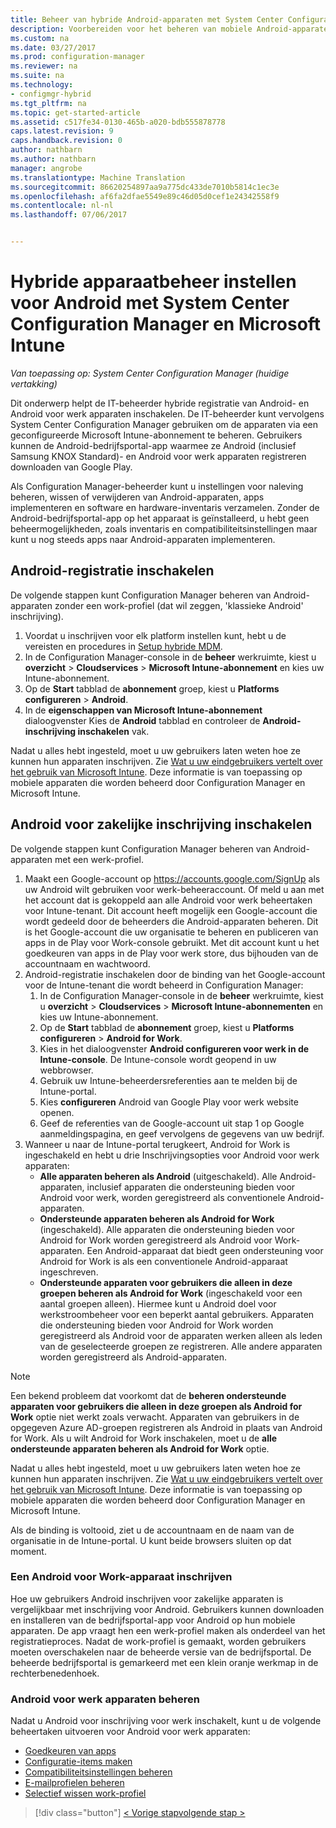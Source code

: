```yaml
---
title: Beheer van hybride Android-apparaten met System Center Configuration Manager en Microsoft Intune instellen | Microsoft Docs
description: Voorbereiden voor het beheren van mobiele Android-apparaten met Configuration Manager en Intune.
ms.custom: na
ms.date: 03/27/2017
ms.prod: configuration-manager
ms.reviewer: na
ms.suite: na
ms.technology:
- configmgr-hybrid
ms.tgt_pltfrm: na
ms.topic: get-started-article
ms.assetid: c517fe34-0130-465b-a020-bdb555878778
caps.latest.revision: 9
caps.handback.revision: 0
author: nathbarn
ms.author: nathbarn
manager: angrobe
ms.translationtype: Machine Translation
ms.sourcegitcommit: 86620254897aa9a775dc433de7010b5814c1ec3e
ms.openlocfilehash: af6fa2dfae5549e89c46d05d0cef1e24342558f9
ms.contentlocale: nl-nl
ms.lasthandoff: 07/06/2017


---
```

# <a name="set-up-android-hybrid-device-management-with-system-center-configuration-manager-and-microsoft-intune"></a>Hybride apparaatbeheer instellen voor Android met System Center Configuration Manager en Microsoft Intune

*Van toepassing op: System Center Configuration Manager (huidige vertakking)*

Dit onderwerp helpt de IT-beheerder hybride registratie van Android- en Android voor werk apparaten inschakelen. De IT-beheerder kunt vervolgens System Center Configuration Manager gebruiken om de apparaten via een geconfigureerde Microsoft Intune-abonnement te beheren. Gebruikers kunnen de Android-bedrijfsportal-app waarmee ze Android (inclusief Samsung KNOX Standard)- en Android voor werk apparaten registreren downloaden van Google Play.

Als Configuration Manager-beheerder kunt u instellingen voor naleving beheren, wissen of verwijderen van Android-apparaten, apps implementeren en software en hardware-inventaris verzamelen. Zonder de Android-bedrijfsportal-app op het apparaat is geïnstalleerd, u hebt geen beheermogelijkheden, zoals inventaris en compatibiliteitsinstellingen maar kunt u nog steeds apps naar Android-apparaten implementeren.  

## <a name="enable-android-enrollment"></a>Android-registratie inschakelen  
De volgende stappen kunt Configuration Manager beheren van Android-apparaten zonder een work-profiel (dat wil zeggen, 'klassieke Android' inschrijving).

1. Voordat u inschrijven voor elk platform instellen kunt, hebt u de vereisten en procedures in [Setup hybride MDM](setup-hybrid-mdm.md).  
2. In de Configuration Manager-console in de **beheer** werkruimte, kiest u **overzicht** > **Cloudservices** > **Microsoft Intune-abonnement** en kies uw Intune-abonnement.  
3. Op de **Start** tabblad de **abonnement** groep, kiest u **Platforms configureren** > **Android**.  
4. In de **eigenschappen van Microsoft Intune-abonnement** dialoogvenster Kies de **Android** tabblad en controleer de **Android-inschrijving inschakelen** vak.  

 Nadat u alles hebt ingesteld, moet u uw gebruikers laten weten hoe ze kunnen hun apparaten inschrijven. Zie [Wat u uw eindgebruikers vertelt over het gebruik van Microsoft Intune](https://docs.microsoft.com/intune/deploy-use/what-to-tell-your-end-users-about-using-microsoft-intune). Deze informatie is van toepassing op mobiele apparaten die worden beheerd door Configuration Manager en Microsoft Intune.

## <a name="enable-android-for-work-enrollment"></a>Android voor zakelijke inschrijving inschakelen
De volgende stappen kunt Configuration Manager beheren van Android-apparaten met een werk-profiel.

1. Maakt een Google-account op https://accounts.google.com/SignUp als uw Android wilt gebruiken voor werk-beheeraccount. Of meld u aan met het account dat is gekoppeld aan alle Android voor werk beheertaken voor Intune-tenant. Dit account heeft mogelijk een Google-account die wordt gedeeld door de beheerders die Android-apparaten beheren. Dit is het Google-account die uw organisatie te beheren en publiceren van apps in de Play voor Work-console gebruikt. Met dit account kunt u het goedkeuren van apps in de Play voor werk store, dus bijhouden van de accountnaam en wachtwoord.
2. Android-registratie inschakelen door de binding van het Google-account voor de Intune-tenant die wordt beheerd in Configuration Manager:
   1. In de Configuration Manager-console in de **beheer** werkruimte, kiest u **overzicht** > **Cloudservices** > **Microsoft Intune-abonnementen** en kies uw Intune-abonnement.
   2. Op de **Start** tabblad de **abonnement** groep, kiest u **Platforms configureren** > **Android for Work**.
   3. Kies in het dialoogvenster **Android configureren voor werk in de Intune-console**. De Intune-console wordt geopend in uw webbrowser.
   4. Gebruik uw Intune-beheerdersreferenties aan te melden bij de Intune-portal.
   5. Kies **configureren** Android van Google Play voor werk website openen.
   6. Geef de referenties van de Google-account uit stap 1 op Google aanmeldingspagina, en geef vervolgens de gegevens van uw bedrijf.
3. Wanneer u naar de Intune-portal terugkeert, Android for Work is ingeschakeld en hebt u drie Inschrijvingsopties voor Android voor werk apparaten:
   - **Alle apparaten beheren als Android** (uitgeschakeld). Alle Android-apparaten, inclusief apparaten die ondersteuning bieden voor Android voor werk, worden geregistreerd als conventionele Android-apparaten.
   - **Ondersteunde apparaten beheren als Android for Work** (ingeschakeld). Alle apparaten die ondersteuning bieden voor Android for Work worden geregistreerd als Android voor Work-apparaten. Een Android-apparaat dat biedt geen ondersteuning voor Android for Work is als een conventionele Android-apparaat ingeschreven.
   - **Ondersteunde apparaten voor gebruikers die alleen in deze groepen beheren als Android for Work** (ingeschakeld voor een aantal groepen alleen). Hiermee kunt u Android doel voor werkstroombeheer voor een beperkt aantal gebruikers. Apparaten die ondersteuning bieden voor Android for Work worden geregistreerd als Android voor de apparaten werken alleen als leden van de geselecteerde groepen ze registreren. Alle andere apparaten worden geregistreerd als Android-apparaten.

> [!NOTE]
> Een bekend probleem dat voorkomt dat de **beheren ondersteunde apparaten voor gebruikers die alleen in deze groepen als Android for Work** optie niet werkt zoals verwacht. Apparaten van gebruikers in de opgegeven Azure AD-groepen registreren als Android in plaats van Android for Work. Als u wilt Android for Work inschakelen, moet u de **alle ondersteunde apparaten beheren als Android for Work** optie.


Nadat u alles hebt ingesteld, moet u uw gebruikers laten weten hoe ze kunnen hun apparaten inschrijven. Zie [Wat u uw eindgebruikers vertelt over het gebruik van Microsoft Intune](https://docs.microsoft.com/intune/deploy-use/what-to-tell-your-end-users-about-using-microsoft-intune). Deze informatie is van toepassing op mobiele apparaten die worden beheerd door Configuration Manager en Microsoft Intune.

Als de binding is voltooid, ziet u de accountnaam en de naam van de organisatie in de Intune-portal. U kunt beide browsers sluiten op dat moment.

### <a name="enroll-an-android-for-work-device"></a>Een Android voor Work-apparaat inschrijven
Hoe uw gebruikers Android inschrijven voor zakelijke apparaten is vergelijkbaar met inschrijving voor Android. Gebruikers kunnen downloaden en installeren van de bedrijfsportal-app voor Android op hun mobiele apparaten. De app vraagt hen een werk-profiel maken als onderdeel van het registratieproces. Nadat de work-profiel is gemaakt, worden gebruikers moeten overschakelen naar de beheerde versie van de bedrijfsportal. De beheerde bedrijfsportal is gemarkeerd met een klein oranje werkmap in de rechterbenedenhoek.

### <a name="manage-android-for-work-devices"></a>Android voor werk apparaten beheren
Nadat u Android voor inschrijving voor werk inschakelt, kunt u de volgende beheertaken uitvoeren voor Android voor werk apparaten:
- [Goedkeuren van apps](/sccm/mdm/deploy-use/creating-android-applications#approve-and-deploy-android-for-work-apps)
- [Configuratie-items maken](/sccm/mdm/deploy-use/create-configuration-items-for-android-for-work-devices-managed-without-the-client)
- [Compatibiliteitsinstellingen beheren](/sccm/mdm/deploy-use/create-configuration-items-for-android-for-work-devices-managed-without-the-client)
- [E-mailprofielen beheren](/sccm/mdm/deploy-use/create-exchange-activesync-profiles)
- [Selectief wissen work-profiel](/sccm/mdm/deploy-use/wipe-lock-reset-devices#selective-wipe)

> [!div class="button"]
[< Vorige stap](create-service-connection-point.md)[volgende stap >  ](set-up-additional-management.md)

